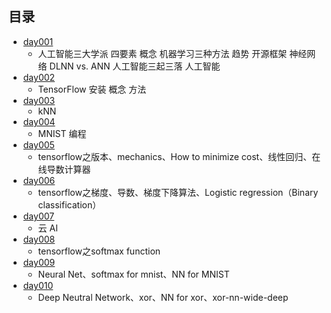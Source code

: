 ## 目录 ##
- [day001](https://github.com/liuxingrichu/AI/blob/master/day001.md)
	- 人工智能三大学派 四要素 概念 机器学习三种方法 趋势 开源框架 神经网络 DLNN vs. ANN 人工智能三起三落 人工智能 
- [day002](https://github.com/liuxingrichu/AI/blob/master/day002.md)
	- TensorFlow 安装 概念 方法
- [day003](https://github.com/liuxingrichu/AI/blob/master/day003.md)
	- kNN 
- [day004](https://github.com/liuxingrichu/AI/blob/master/day004.md)
	- MNIST 编程
- [day005](https://github.com/liuxingrichu/AI/blob/master/day005.md)
	- tensorflow之版本、mechanics、How to minimize cost、线性回归、在线导数计算器
- [day006](https://github.com/liuxingrichu/AI/blob/master/day006.md)
	- tensorflow之梯度、导数、梯度下降算法、Logistic regression（Binary classification）
- [day007](https://github.com/liuxingrichu/AI/blob/master/day007.md)
	- 云 AI
- [day008](https://github.com/liuxingrichu/AI/blob/master/day008.md)
	- tensorflow之softmax function
- [day009](https://github.com/liuxingrichu/AI/blob/master/day009.md)
	- Neural Net、softmax for mnist、NN for MNIST
- [day010](https://github.com/liuxingrichu/AI/blob/master/day010.md)
	- Deep Neutral Network、xor、NN for xor、xor-nn-wide-deep
